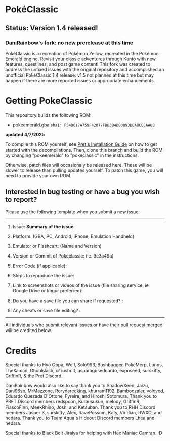 # PokéClassic
## Status: Version 1.4 released!
### DaniRainbow's fork: no new prerelease at this time

PokéClassic is a recreation of Pokémon Yellow, recreated in the Pokémon Emerald engine. Revisit your classic adventures through Kanto with new features, questlines, and post game content!
This fork was created to address the unfixed issues with the original repository and accomplished an unofficial PokéClassic 1.4 release. v1.5 not planned at this time but may happen if there are more reported issues or appropriate enhancements.
# Getting PokeClassic
This repository builds the following ROM:

* pokeemerald.gba `sha1: F54D617A759F42077FDB3B4DB3093DBABCECAA0B`

**updated 4/7/2025**

To compile this ROM yourself, see [Pret's Installation Guide](https://github.com/pret/pokeemerald/blob/master/INSTALL.md) on how to get started with the decompilations. Then, clone this branch and build the ROM by changing "pokeemerald" to "pokeclassic" in the instructions.

Otherwise, patch files will occasionaly be released here. These will be slower to release than pulling updates yourself. To patch this game, you will need to provide your own ROM.
## Interested in bug testing or have a bug you wish to report?

Please use the following template when you submit a new issue: 

---
1) Issue: **Summary of the issue**

2) Platform: (GBA, PC, Android, iPhone, Emulation Handheld)
3) Emulator or Flashcart: (Name and Version)
4) Version or Commit of Pokeclassic: (ie. 9c3a49a)
4) Error Code (if applicable):
5) Steps to reproduce the issue: 
6) Link to screenshots or videos of the issue (file sharing service, ie Google Drive or Imgur preferred):
7) Do you have a save file you can share if requested? : 
8) Any cheats or save file editing? :
---
All individuals who submit relevant issues or have their pull request merged will be credited below.
# Credits
Special thanks to  Hyo Oppa, Wolf, Solo993, Bushbugger, PokeMerp, Lunos, TheXaman, Ghoulslash, citrusbolt, asparaguseduardo, exposeed, surskitty, GriffinR, & the Pret Discord.

DaniRainbow would also like to say thank you to ShadowXeen, Jaizu, Dani96sp, MrMazzone, Rorydaredking, khurram1192, Bamboozaler, voloved, Eduardo Quezada D'Ottone, Fyreire, and Hiroshi Sotomura. Thank you to PRET Discord members redspoon, Kurausukun, melody, GriffinR, FiascoFinn, MeekRhino, Josh, and Ketsuban. Thank you to RHH Discord members Jasper 3, surskitty, Alex, RavePossum, Katy, Viridian, RWXO, and hedara. Thank you to Team Aqua's Hideout Discord members Lhea and hedara. 

Special thanks to Black Belt Jiraiya for helping with Hex Maniac Camran. :D
